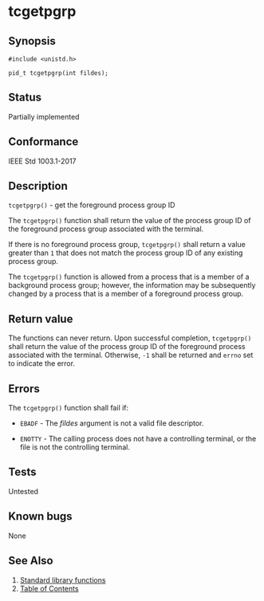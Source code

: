 <!-- Documentation template to fill -->
# tcgetpgrp

## Synopsis

`#include <unistd.h>`

`pid_t tcgetpgrp(int fildes);`

## Status

Partially implemented

## Conformance

IEEE Std 1003.1-2017

## Description

`tcgetpgrp()` - get the foreground process group ID

The `tcgetpgrp()` function shall return the value of the process group ID of the foreground process group associated
with the terminal.

If there is no foreground process group, `tcgetpgrp()` shall return a value greater than `1` that does not match the
process group ID of any existing process group.

The `tcgetpgrp()` function is allowed from a process that is a member of a background process group; however, the
information may be subsequently changed by a process that is a member of a foreground process group.

## Return value

The functions can never return. Upon successful completion, `tcgetpgrp()` shall return the value of the process
group ID of the foreground process associated with the terminal. Otherwise, `-1` shall be returned and `errno`
set to indicate the error.

## Errors

The `tcgetpgrp()` function shall fail if:

* `EBADF` - The _fildes_ argument is not a valid file descriptor.

* `ENOTTY` - The calling process does not have a controlling terminal, or the file is not the controlling terminal.

<!-- #MUST_BE: function by default shall be untested, when tested there should be a link to test location and test 
command for ia32 test runner  -->
## Tests

Untested

<!-- #MUST_BE: check for pending issues in  -->
## Known bugs

None

## See Also

1. [Standard library functions](../README.md)
2. [Table of Contents](../../../README.md)
